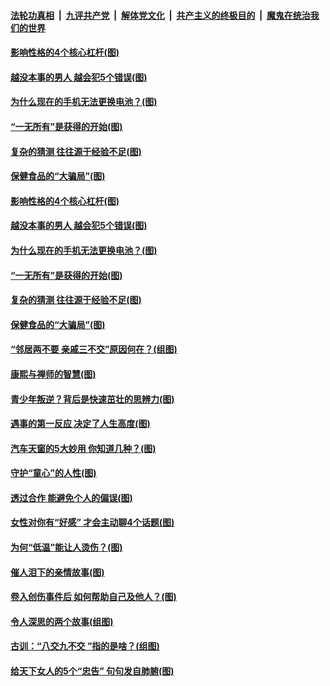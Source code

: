 

####  [法轮功真相](../../../../basic/blob/master/README.md?t=04110431) &nbsp;|&nbsp; [九评共产党](../../../../9ping.md/blob/master/README.md?t=04110431) &nbsp;|&nbsp; [解体党文化](../../../../jtdwh.md/blob/master/README.md?t=04110431)  &nbsp;|&nbsp; [共产主义的终极目的](../../../../gczydzjmd.md/blob/master/README.md?t=04110431) &nbsp;|&nbsp; [魔鬼在统治我们的世界](../../../../mgztzwmdsj.md/blob/master/README.md?t=04110431) 

#### [影响性格的4个核心杠杆(图)](../pages/p8/968323.md?t=04110431) 

#### [越没本事的男人 越会犯5个错误(图)](../pages/p8/967963.md?t=04110431) 

#### [为什么现在的手机无法更换电池？(图)](../pages/p8/968283.md?t=04110431) 

#### [“一无所有”是获得的开始(图)](../pages/p8/968152.md?t=04110431) 

#### [复杂的猜测 往往源于经验不足(图)](../pages/p8/968221.md?t=04110431) 

#### [保健食品的“大骗局”(图)](../pages/p8/968179.md?t=04110431) 

#### [影响性格的4个核心杠杆(图)](../pages/p8/968323.md?t=04110431) 

#### [越没本事的男人 越会犯5个错误(图)](../pages/p8/967963.md?t=04110431) 

#### [为什么现在的手机无法更换电池？(图)](../pages/p8/968283.md?t=04110431) 

#### [“一无所有”是获得的开始(图)](../pages/p8/968152.md?t=04110431) 

#### [复杂的猜测 往往源于经验不足(图)](../pages/p8/968221.md?t=04110431) 

#### [保健食品的“大骗局”(图)](../pages/p8/968179.md?t=04110431) 

#### [“邻居两不要 亲戚三不交”原因何在？(组图)](../pages/p8/968136.md?t=04110431) 

#### [康熙与禅师的智慧(图)](../pages/p8/967968.md?t=04110431) 

#### [青少年叛逆？背后是快速茁壮的思辨力(图)](../pages/p8/968117.md?t=04110431) 

#### [遇事的第一反应 决定了人生高度(图)](../pages/p8/968109.md?t=04110431) 

#### [汽车天窗的5大妙用 你知道几种？(图)](../pages/p8/968072.md?t=04110431) 

#### [守护“童心”的人性(图)](../pages/p8/967253.md?t=04110431) 

#### [透过合作 能避免个人的偏误(图)](../pages/p8/968010.md?t=04110431) 

#### [女性对你有“好感” 才会主动聊4个话题(图)](../pages/p8/968003.md?t=04110431) 

#### [为何“低温”能让人烫伤？(图)](../pages/p8/967929.md?t=04110431) 

#### [催人泪下的亲情故事(图)](../pages/p8/966761.md?t=04110431) 

#### [卷入创伤事件后 如何帮助自己及他人？(图)](../pages/p8/967927.md?t=04110431) 

#### [令人深思的两个故事(组图)](../pages/p8/967484.md?t=04110431) 

#### [古训：“八交九不交 ”指的是啥？(组图)](../pages/p8/967808.md?t=04110431) 

#### [给天下女人的5个“忠告” 句句发自肺腑(图)](../pages/p8/967806.md?t=04110431) 

